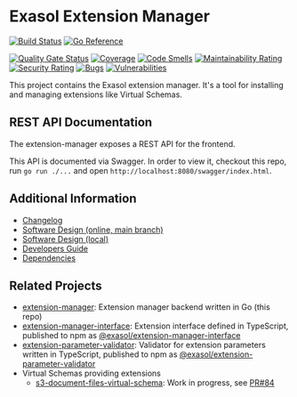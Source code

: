# Exasol Extension Manager

[![Build Status](https://github.com/exasol/extension-manager/actions/workflows/ci-build.yml/badge.svg)](https://github.com/exasol/extension-manager/actions/workflows/ci-build.yml)
[![Go Reference](https://pkg.go.dev/badge/github.com/exasol/extension-manager.svg)](https://pkg.go.dev/github.com/exasol/extension-manager)

[![Quality Gate Status](https://sonarcloud.io/api/project_badges/measure?project=com.exasol%3Aextension-manager&metric=alert_status)](https://sonarcloud.io/summary/new_code?id=com.exasol%3Aextension-manager)
[![Coverage](https://sonarcloud.io/api/project_badges/measure?project=com.exasol%3Aextension-manager&metric=coverage)](https://sonarcloud.io/summary/new_code?id=com.exasol%3Aextension-manager)
[![Code Smells](https://sonarcloud.io/api/project_badges/measure?project=com.exasol%3Aextension-manager&metric=code_smells)](https://sonarcloud.io/summary/new_code?id=com.exasol%3Aextension-manager)
[![Maintainability Rating](https://sonarcloud.io/api/project_badges/measure?project=com.exasol%3Aextension-manager&metric=sqale_rating)](https://sonarcloud.io/summary/new_code?id=com.exasol%3Aextension-manager)
[![Security Rating](https://sonarcloud.io/api/project_badges/measure?project=com.exasol%3Aextension-manager&metric=security_rating)](https://sonarcloud.io/summary/new_code?id=com.exasol%3Aextension-manager)
[![Bugs](https://sonarcloud.io/api/project_badges/measure?project=com.exasol%3Aextension-manager&metric=bugs)](https://sonarcloud.io/summary/new_code?id=com.exasol%3Aextension-manager)
[![Vulnerabilities](https://sonarcloud.io/api/project_badges/measure?project=com.exasol%3Aextension-manager&metric=vulnerabilities)](https://sonarcloud.io/summary/new_code?id=com.exasol%3Aextension-manager)

This project contains the Exasol extension manager. It's a tool for installing and managing extensions like Virtual Schemas.

## REST API Documentation

The extension-manager exposes a REST API for the frontend.
<!-- markdown-link-check-disable-next-line -->
This API is documented via Swagger. In order to view it, checkout this repo, run `go run ./...` and open `http://localhost:8080/swagger/index.html`.

## Additional Information

* [Changelog](doc/changes/changelog.md)
* [Software Design (online, main branch)](https://exasol.github.io/extension-manager/design.html)
* [Software Design (local)](doc/design.md)
* [Developers Guide](doc/developers_guide.md)
* [Dependencies](dependencies.md)

## Related Projects

* [extension-manager](https://github.com/exasol/extension-manager): Extension manager backend written in Go (this repo)
* [extension-manager-interface](https://github.com/exasol/extension-manager-interface/): Extension interface defined in TypeScript, published to npm as [@exasol/extension-manager-interface](https://www.npmjs.com/package/@exasol/extension-manager-interface)
* [extension-parameter-validator](https://github.com/exasol/extension-parameter-validator): Validator for extension parameters written in TypeScript, published to npm as [@exasol/extension-parameter-validator](https://www.npmjs.com/package/@exasol/extension-parameter-validator)
* Virtual Schemas providing extensions
  * [s3-document-files-virtual-schema](https://github.com/exasol/s3-document-files-virtual-schema/): Work in progress, see [PR#84](https://github.com/exasol/s3-document-files-virtual-schema/pull/84)
